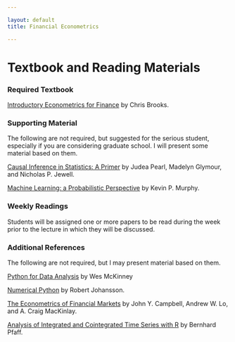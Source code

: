 ```yaml
---

layout: default
title: Financial Econometrics 

---
```


# Textbook and Reading Materials

### Required Textbook

[Introductory Econometrics for Finance](http://www.cambridge.org/us/academic/subjects/economics/finance/introductory-econometrics-finance-3rd-edition?format=PB) by Chris Brooks.

### Supporting Material

The following are not required, but suggested for the serious student, especially if you are considering graduate
school. I will present some material based on them.

[Causal Inference in Statistics: A Primer](http://bayes.cs.ucla.edu/PRIMER/) by Judea Pearl, Madelyn Glymour, and Nicholas P. Jewell.

[Machine Learning: a Probabilistic Perspective](https://www.cs.ubc.ca/~murphyk/MLbook/) by Kevin P. Murphy. 


### Weekly Readings

Students will be assigned one or more papers to be read during the week prior to the lecture in which they will be discussed.

### Additional References

The following are not required, but I may present material based on them. 

[Python for Data Analysis](http://shop.oreilly.com/product/0636920023784.do?code=WKDATASC) by Wes McKinney

[Numerical Python](https://jrjohansson.github.io/numericalpython.html) by Robert Johansson. 

[The Econometrics of Financial Markets](http://press.princeton.edu/titles/5904.html) by John Y. Campbell, Andrew W.
Lo, and A. Craig MacKinlay.

[Analysis of Integrated and Cointegrated Time Series with R](http://www.pfaffikus.de/springer.html) by Bernhard Pfaff. 

